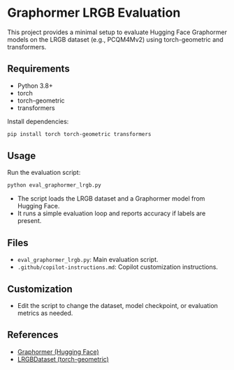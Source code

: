 # Graphormer LRGB Evaluation

This project provides a minimal setup to evaluate Hugging Face Graphormer models on the LRGB dataset (e.g., PCQM4Mv2) using torch-geometric and transformers.

## Requirements
- Python 3.8+
- torch
- torch-geometric
- transformers

Install dependencies:
```bash
pip install torch torch-geometric transformers
```

## Usage
Run the evaluation script:
```bash
python eval_graphormer_lrgb.py
```

- The script loads the LRGB dataset and a Graphormer model from Hugging Face.
- It runs a simple evaluation loop and reports accuracy if labels are present.

## Files
- `eval_graphormer_lrgb.py`: Main evaluation script.
- `.github/copilot-instructions.md`: Copilot customization instructions.

## Customization
- Edit the script to change the dataset, model checkpoint, or evaluation metrics as needed.

## References
- [Graphormer (Hugging Face)](https://huggingface.co/docs/transformers/en/model_doc/graphormer)
- [LRGBDataset (torch-geometric)](https://pytorch-geometric.readthedocs.io/en/2.5.1/generated/torch_geometric.datasets.LRGBDataset.html)
